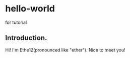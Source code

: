 # hello-world
for tutorial

## Introduction.

Hi! I'm Ethe12\(pronounced like "ether"\). Nice to meet you!
